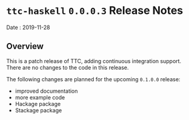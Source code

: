 # `ttc-haskell` `0.0.0.3` Release Notes

Date
: 2019-11-28

## Overview

This is a patch release of TTC, adding continuous integration support.  There
are no changes to the code in this release.

The following changes are planned for the upcoming `0.1.0.0` release:

* improved documentation
* more example code
* Hackage package
* Stackage package
